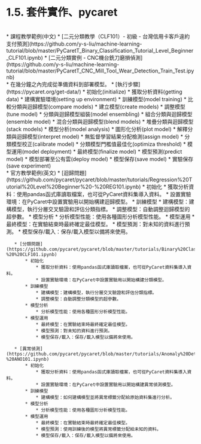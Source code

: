 # 1.5. 套件實作、pycaret
<br>
    * 課程教學範例(中文)
        * [二元分類教學（CLF101）- 初級 - 台灣信用卡客戶違約支付預測](https://github.com/y-s-liu/machine-learning-tutorial/blob/master/PyCaretT_Binary_Classification_Tutorial_Level_Beginner_CLF101.ipynb)
        * [二元分類實例 - CNC機台銑刀磨損偵測](https://github.com/y-s-liu/machine-learning-tutorial/blob/master/PyCaretT_CNC_Mill_Tool_Wear_Detection_Train_Test.ipynb)
<br>
    * 在幾分鐘之內完成從準備資料到部署模型。
       * [執行步驟](https://pycaret.org/get-data/)
           * 初始化(initialize)
               * 獲取分析資料(getting data)
               * 建構實驗環境(setting up environment)
           * 訓練模型(model training)
               * 比較分類與迴歸模型(compare models)
               * 建立模型(create models)
               * 調整模型(tune model)
           * 分類與迴歸模型組裝(model ensembling)
               * 組合分類與迴歸模型(ensemble model)
               * 混合分類與迴歸模型(blend models)
               * 堆疊分類與迴歸模型(stack models)
           * 模型分析(model analysis)
               * 圖形化分析(plot model)
               * 解釋分類與迴歸模型(interpret model)
               * 無監督學習結果分配檢測(assign model)
               * 分類模型校正(calibrate model)
               * 分類模型門檻值最佳化(optimiza threshold)
           * 模型運用(model deployment)
               * 最終模型(finalize model)
               * 模型預測(predict model)
               * 模型部署至公有雲(deploy model)
               * 模型保存(save model)
               * 實驗保存(save experiment)
<br>
    * 官方教學範例(英文)
       * [迴歸問題](https://github.com/pycaret/pycaret/blob/master/tutorials/Regression%20Tutorial%20Level%20Beginner%20-%20REG101.ipynb)
           * 初始化
               * 獲取分析資料：使用pandas函式庫讀取檔案，也可從PyCaret資料集導入資料。
               * 設置實驗環境：在PyCaret中設置實驗用以開始構建迴歸模型。
           * 訓練模型
               * 建構模型：建構模型，執行分層交叉驗證和評估分類指標。
               * 調整模型：自動調整迴歸模型的超參數。
           * 模型分析
               * 分析模型性能：使用各種圖形分析模型性能。
           * 模型運用
               * 最終模型：在實驗結束時最終確定最佳模型。
               * 模型預測：對未知的資料進行預測。
               * 模型保存/載入：保存/載入模型以備將來使用。

       * [分類問題](https://github.com/pycaret/pycaret/blob/master/tutorials/Binary%20Classification%20Tutorial%20Level%20Beginner%20-%20%20CLF101.ipynb)
           * 初始化
               * 獲取分析資料：使用pandas函式庫讀取檔案，也可從PyCaret資料集導入資料。
               * 設置實驗環境：在PyCaret中設置實驗用以開始構建分類模型。
           * 訓練模型
               * 建構模型：建構模型，執行分層交叉驗證和評估分類指標。
               * 調整模型：自動調整分類模型的超參數。
           * 模型分析
               * 分析模型性能：使用各種圖形分析模型性能。
           * 模型運用
               * 最終模型：在實驗結束時最終確定最佳模型。
               * 模型預測：對未知的資料進行預測。
               * 模型保存/載入：保存/載入模型以備將來使用。

       * [異常偵測](https://github.com/pycaret/pycaret/blob/master/tutorials/Anomaly%20Detection%20Tutorial%20Level%20Beginner%20-%20ANO101.ipynb)
           * 初始化
               * 獲取分析資料：使用pandas函式庫讀取檔案，也可從PyCaret資料集導入資料。
               * 設置實驗環境：在PyCaret中設置實驗用以開始構建異常偵測模型。
           * 訓練模型
               * 建構模型：如何建構模型並將異常標籤分配給原始資料集進行分析。
           * 模型分析
               * 分析模型性能：使用各種圖形分析模型性能。
           * 模型運用
               * 最終模型：在實驗結束時最終確定最佳模型。
               * 模型預測：使用訓練後的模型將異常標籤分配給未知的資料。
               * 模型保存/載入：保存/載入模型以備將來使用。
